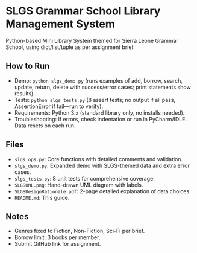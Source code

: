 # SLGS Grammar School Library Management System

Python-based Mini Library System themed for Sierra Leone Grammar School, using dict/list/tuple as per assignment brief.

## How to Run
- Demo: `python slgs_demo.py` (runs examples of add, borrow, search, update, return, delete with success/error cases; print statements show results).
- Tests: `python slgs_tests.py` (8 assert tests; no output if all pass, AssertionError if fail—run to verify).
- Requirements: Python 3.x (standard library only, no installs needed).
- Troubleshooting: If errors, check indentation or run in PyCharm/IDLE. Data resets on each run.

## Files
- `slgs_ops.py`: Core functions with detailed comments and validation.
- `slgs_demo.py`: Expanded demo with SLGS-themed data and extra error cases.
- `slgs_tests.py`: 8 unit tests for comprehensive coverage.
- `SLGSUML.png`: Hand-drawn UML diagram with labels.
- `SLGSDesignRationale.pdf`: 2-page detailed explanation of data choices.
- `README.md`: This guide.

## Notes
- Genres fixed to Fiction, Non-Fiction, Sci-Fi per brief.
- Borrow limit: 3 books per member.
- Submit GitHub link for assignment.